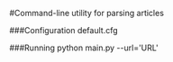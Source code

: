 #Command-line utility for parsing articles

###Configuration
    default.cfg

###Running
    python main.py --url='URL'